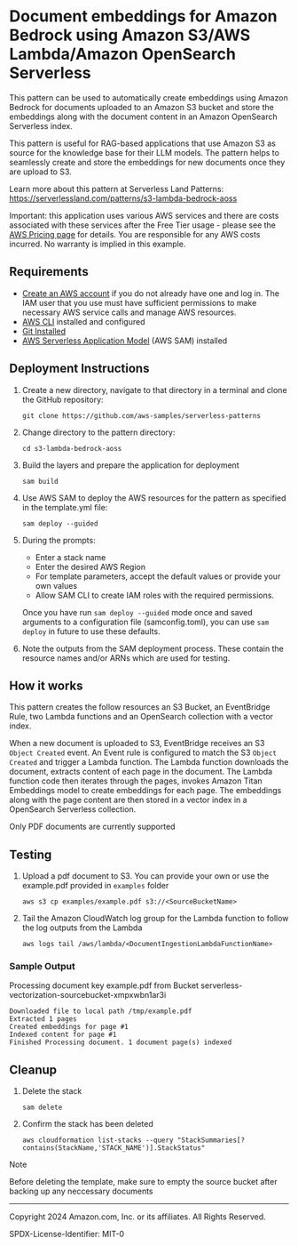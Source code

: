 # Document embeddings for Amazon Bedrock using Amazon S3/AWS Lambda/Amazon OpenSearch Serverless

This pattern can be used to automatically create embeddings using Amazon Bedrock for documents uploaded to an Amazon S3 bucket and store the embeddings along with the document content in an Amazon OpenSearch Serverless index.

This pattern is useful for RAG-based applications that use Amazon S3 as source for the knowledge base for their LLM models. The pattern helps to seamlessly create and store the embeddings for new documents once they are upload to S3.

Learn more about this pattern at Serverless Land Patterns: https://serverlessland.com/patterns/s3-lambda-bedrock-aoss

Important: this application uses various AWS services and there are costs associated with these services after the Free Tier usage - please see the [AWS Pricing page](https://aws.amazon.com/pricing/) for details. You are responsible for any AWS costs incurred. No warranty is implied in this example.

## Requirements

* [Create an AWS account](https://portal.aws.amazon.com/gp/aws/developer/registration/index.html) if you do not already have one and log in. The IAM user that you use must have sufficient permissions to make necessary AWS service calls and manage AWS resources.
* [AWS CLI](https://docs.aws.amazon.com/cli/latest/userguide/install-cliv2.html) installed and configured
* [Git Installed](https://git-scm.com/book/en/v2/Getting-Started-Installing-Git)
* [AWS Serverless Application Model](https://docs.aws.amazon.com/serverless-application-model/latest/developerguide/serverless-sam-cli-install.html) (AWS SAM) installed

## Deployment Instructions

1. Create a new directory, navigate to that directory in a terminal and clone the GitHub repository:
    ``` 
    git clone https://github.com/aws-samples/serverless-patterns
    ```
2. Change directory to the pattern directory:
    ```
    cd s3-lambda-bedrock-aoss
    ```
3. Build the layers and prepare the application for deployment
    ```
    sam build
    ```
4. Use AWS SAM to deploy the AWS resources for the pattern as specified in the template.yml file:
    ```
    sam deploy --guided
    ```
5. During the prompts:
    * Enter a stack name
    * Enter the desired AWS Region
    * For template parameters, accept the default values or provide your own values
    * Allow SAM CLI to create IAM roles with the required permissions.

    Once you have run `sam deploy --guided` mode once and saved arguments to a configuration file (samconfig.toml), you can use `sam deploy` in future to use these defaults.

1. Note the outputs from the SAM deployment process. These contain the resource names and/or ARNs which are used for testing.

## How it works
This pattern creates the follow resources an S3 Bucket, an EventBridge Rule, two Lambda functions and an OpenSearch collection with a vector index.

When a new document is uploaded to S3, EventBridge receives an S3 <code>Object Created</code> event. An Event rule is configured to match the S3 <code>Object Created</code> and trigger a Lambda function. The Lambda function downloads the document, extracts content of each page in the document. The Lambda function code then iterates through the pages, invokes Amazon Titan Embeddings model to create embeddings for each page. The  embeddings along with the page content are then stored in a vector index in a OpenSearch Serverless collection.

Only PDF documents are currently supported

## Testing

1. Upload a pdf document to S3. You can provide your own or use the example.pdf provided in  ```examples``` folder

    ```
    aws s3 cp examples/example.pdf s3://<SourceBucketName>
    ```

2. Tail the Amazon CloudWatch log group for the Lambda function to follow the log outputs from the Lambda

    ```
    aws logs tail /aws/lambda/<DocumentIngestionLambdaFunctionName>
    ```

### Sample Output
Processing document key example.pdf from  Bucket serverless-vectorization-sourcebucket-xmpxwbn1ar3i

    Downloaded file to local path /tmp/example.pdf
    Extracted 1 pages
    Created embeddings for page #1
    Indexed content for page #1
    Finished Processing document. 1 document page(s) indexed

## Cleanup

1. Delete the stack
    ``` 
    sam delete
    ```
2. Confirm the stack has been deleted
    ```
    aws cloudformation list-stacks --query "StackSummaries[?contains(StackName,'STACK_NAME')].StackStatus"
    ```

> [!NOTE]  
> Before deleting the template, make sure to empty the source bucket after backing up any neccessary documents


----
Copyright 2024 Amazon.com, Inc. or its affiliates. All Rights Reserved.

SPDX-License-Identifier: MIT-0